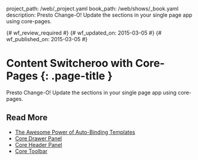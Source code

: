 project_path: /web/_project.yaml
book_path: /web/shows/_book.yaml
description: Presto Change-O! Update the sections in your single page app using core-pages.

{# wf_review_required #}
{# wf_updated_on: 2015-03-05 #}
{# wf_published_on: 2015-03-05 #}

# Content Switcheroo with Core-Pages {: .page-title }

Presto Change-O! Update the sections in your single page app using core-pages.

## Read More

- [The Awesome Power of Auto-Binding Templates](/web/shows/polycasts/season-2/awesome-power-of-auto-binding)
- [Core Drawer Panel](/web/shows/polycasts/season-1/core-drawer-panel)
- [Core Header Panel](/web/shows/polycasts/season-1/core-header-panel)
- [Core Toolbar](/web/shows/polycasts/season-1/core-toolbar)
